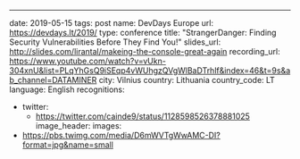 ---
date: 2019-05-15
tags: post
name: DevDays Europe
url: https://devdays.lt/2019/
type: conference
title: "StrangerDanger: Finding Security Vulnerabilities Before They Find You!"
slides_url: http://slides.com/lirantal/makeing-the-console-great-again
recording_url: https://www.youtube.com/watch?v=vUkn-304xnU&list=PLqYhGsQ9iSEqp4vWUhgzQVgWlBaDTrhlf&index=46&t=9s&ab_channel=DATAMINER
city: Vilnius
country: Lithuania
country_code: LT
language: English
recognitions:
  - twitter:
    - https://twitter.com/cainde9/status/1128598526378881025
image_header: 
images:
  - https://pbs.twimg.com/media/D6mWVTgWwAMC-DI?format=jpg&name=small
